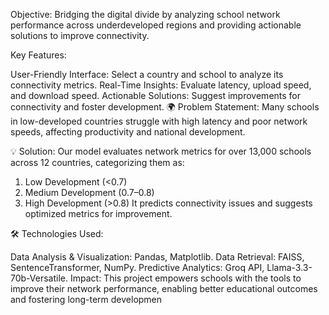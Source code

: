 Objective:
Bridging the digital divide by analyzing school network performance across underdeveloped regions and providing actionable solutions to improve connectivity.

Key Features:

User-Friendly Interface: Select a country and school to analyze its connectivity metrics.
Real-Time Insights: Evaluate latency, upload speed, and download speed.
Actionable Solutions: Suggest improvements for connectivity and foster development.
🌍 Problem Statement:
Many schools in low-developed countries struggle with high latency and poor network speeds, affecting productivity and national development.

💡 Solution:
Our model evaluates network metrics for over 13,000 schools across 12 countries, categorizing them as:

1. Low Development (<0.7)
2. Medium Development (0.7–0.8)
3. High Development (>0.8)
It predicts connectivity issues and suggests optimized metrics for improvement.

🛠️ Technologies Used:

Data Analysis & Visualization: Pandas, Matplotlib.
Data Retrieval: FAISS, SentenceTransformer, NumPy.
Predictive Analytics: Groq API, Llama-3.3-70b-Versatile.
Impact:
This project empowers schools with the tools to improve their network performance, enabling better educational outcomes and fostering long-term developmen
